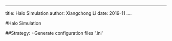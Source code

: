 ----
title: Halo Simulation
author: Xiangchong Li
date: 2019-11
....

#Halo Simulation

##Strategy:
+Generate configuration files '.ini'

